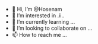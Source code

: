 - 👋 Hi, I’m @Hosenam
- 👀 I’m interested in .ii..
- 🌱 I’m currently learning ...
- 💞️ I’m looking to collaborate on ...
- 📫 How to reach me ...

<!---
Hosenam/Hosenam is a ✨ special ✨ repository because its `README.md` (this file) appears on your GitHub profile.
You can click the Preview link to take a look at your changes.
--->
